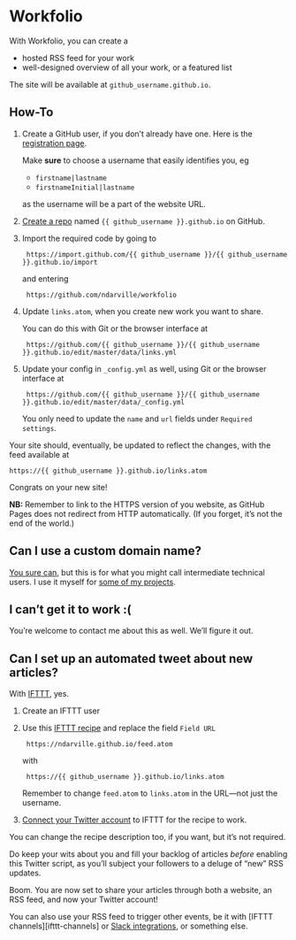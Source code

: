 Workfolio
=========
With Workfolio, you can create a

* hosted RSS feed for your work
* well-designed overview of all your work, or a featured list

The site will be available at `github_username.github.io`.

How-To
------
1. Create a GitHub user, if you don’t already have one. Here is the [registration page][].

    Make **sure** to choose a username that easily identifies you, eg

    * `firstname|lastname`
    * `firstnameInitial|lastname`

    as the username will be a part of the website URL.

2. [Create a repo][] named `{{ github_username }}.github.io` on GitHub.
3. Import the required code by going to

        https://import.github.com/{{ github_username }}/{{ github_username }}.github.io/import

    and entering

        https://github.com/ndarville/workfolio

4. Update `links.atom`, when you create new work you want to share.

    You can do this with Git or the browser interface at

        https://github.com/{{ github_username }}/{{ github_username }}.github.io/edit/master/data/links.yml

5. Update your config in `_config.yml` as well, using Git or the browser interface at

        https://github.com/{{ github_username }}/{{ github_username }}.github.io/edit/master/data/_config.yml

    You only need to update the `name` and `url` fields under `Required settings`.

Your site should, eventually, be updated to reflect the changes, with the feed available at

    https://{{ github_username }}.github.io/links.atom

Congrats on your new site!

**NB:** Remember to link to the HTTPS version of you website, as GitHub Pages does not redirect from HTTP automatically. (If you forget, it’s not the end of the world.)

Can I use a custom domain name?
-------------------------------
[You sure can][custom-github-pages], but this is for what you might call intermediate technical users. I use it myself for [some of my projects][hafnia-times].

I can’t get it to work :(
-------------------------
You’re welcome to contact me about this as well. We’ll figure it out.

Can I set up an automated tweet about new articles?
---------------------------------------------------
With [IFTTT][], yes.

1. Create an IFTTT user
2. Use this [IFTTT recipe][] and replace the field `Field URL`

        https://ndarville.github.io/feed.atom

    with

        https://{{ github_username }}.github.io/links.atom

    Remember to change `feed.atom` to `links.atom` in the URL—not just the username.

3. [Connect your Twitter account][] to IFTTT for the recipe to work.

You can change the recipe description too, if you want, but it’s not required.

Do keep your wits about you and fill your backlog of articles *before* enabling this Twitter script, as you’ll subject your followers to a deluge of “new” RSS updates.

Boom. You are now set to share your articles through both a website, an RSS feed, and now your Twitter account!

You can also use your RSS feed to trigger other events, be it with [IFTTT channels][ifttt-channels] or [Slack integrations][], or something else.


[registration page]: https://github.com/join
[create a repo]: https://github.com/new
[custom-github-pages]: https://help.github.com/articles/setting-up-a-custom-domain-with-github-pages/
[hafnia-times]: https://github.com/hafniatimes/hafniatimes.github.io
[IFTTT]: https://ifttt.com
[IFTTT recipe]: https://ifttt.com/myrecipes/personal/28755829
[Connect your Twitter account]: https://ifttt.com/channels/twitter/activate
[IFTTT channels]: https://ifttt.com/channels
[Slack integrations]: https://ndarville.com/projects/slack/
